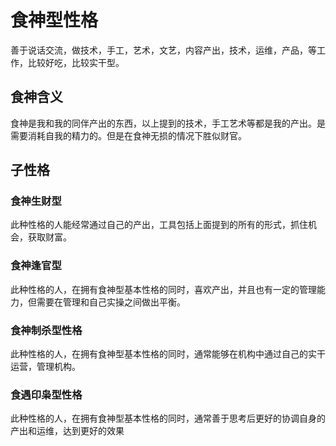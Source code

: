 # 食神型性格

善于说话交流，做技术，手工，艺术，文艺，内容产出，技术，运维，产品，等工作，比较好吃，比较实干型。

## 食神含义

食神是我和我的同伴产出的东西，以上提到的技术，手工艺术等都是我的产出。是需要消耗自我的精力的。但是在食神无损的情况下胜似财官。

## 子性格

### 食神生财型

此种性格的人能经常通过自己的产出，工具包括上面提到的所有的形式，抓住机会，获取财富。

### 食神逢官型

此种性格的人，在拥有食神型基本性格的同时，喜欢产出，并且也有一定的管理能力，但需要在管理和自己实操之间做出平衡。

### 食神制杀型性格

此种性格的人，在拥有食神型基本性格的同时，通常能够在机构中通过自己的实干运营，管理机构。

### 食遇印枭型性格

此种性格的人，在拥有食神型基本性格的同时，通常善于思考后更好的协调自身的产出和运维，达到更好的效果

